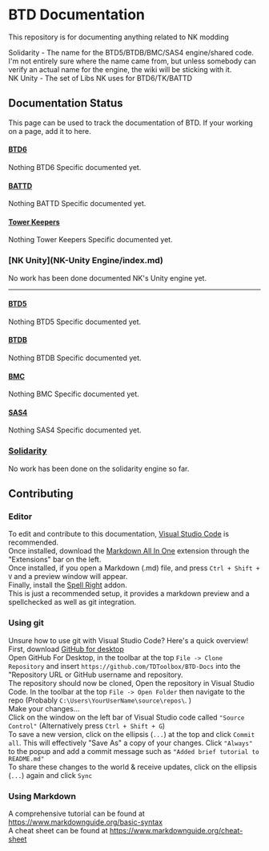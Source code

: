 # BTD Documentation
This repository is for documenting anything related to NK modding

Solidarity - The name for the BTD5/BTDB/BMC/SAS4 engine/shared code. I'm not entirely sure where the name came from, but unless somebody can verify an actual name for the engine, the wiki will be sticking with it.  
NK Unity - The set of Libs NK uses for BTD6/TK/BATTD

## Documentation Status

This page can be used to track the documentation of BTD. If your working on a page, add it to here.


#### [BTD6](NK-Unity/btd6/index.md)

Nothing BTD6 Specific documented yet.

#### [BATTD](NK-Unity/battd/index.md)

Nothing BATTD Specific documented yet.

#### [Tower Keepers](NK-Unity/tk/index.md)

Nothing Tower Keepers Specific documented yet.


### [NK Unity](NK-Unity Engine/index.md)

No work has been done documented NK's Unity engine yet.


-------------------------------------

#### [BTD5](Solidarity/btd5/index.md)

Nothing BTD5 Specific documented yet.

#### [BTDB](Solidarity/btdb/index.md)

Nothing BTDB Specific documented yet.

#### [BMC](Solidarity/bmc/index.md)

Nothing BMC Specific documented yet.

#### [SAS4](Solidarity/sas4/index.md)

Nothing SAS4 Specific documented yet.

### [Solidarity](Solidarity/index.md)

No work has been done on the solidarity engine so far.



## Contributing

### Editor

To edit and contribute to this documentation, [Visual Studio Code](https://code.visualstudio.com/Download) is recommended.  
Once installed, download the [Markdown All In One](https://marketplace.visualstudio.com/items?itemName=yzhang.markdown-all-in-one) extension through the "Extensions" bar on the left.  
Once installed, if you open a Markdown (.md) file, and press `Ctrl + Shift + V` and a preview window will appear.  
Finally, install the [Spell Right](https://marketplace.visualstudio.com/items?itemName=ban.spellright) addon.  
This is just a recommended setup, it provides a markdown preview and a spellchecked as well as git integration.

### Using git

Unsure how to use git with Visual Studio Code? Here's a quick overview!  
First, download [GitHub for desktop](https://desktop.github.com/)  
Open GitHub For Desktop, in the toolbar at the top `File -> Clone Repository` and insert `https://github.com/TDToolbox/BTD-Docs` into the "Repository URL or GitHub username and repository.  
The repository should now be cloned, Open the repository in Visual Studio Code. In the toolbar at the top `File -> Open Folder` then navigate to the repo (Probably `C:\Users\YourUserName\source\repos\`. )  
Make your changes...  
Click on the window on the left bar of Visual Studio code called `"Source Control"` (Alternatively press `Ctrl + Shift + G`)  
To save a new version, click on the ellipsis (`...`) at the top and click `Commit all`. This will effectively "Save As" a copy of your changes. Click `"Always"` to the popup and add a commit message such as `"Added brief tutorial to README.md"`  
To share these changes to the world & receive updates, click on the ellipsis (`...`) again and click `Sync`  

### Using Markdown

A comprehensive tutorial can be found at <https://www.markdownguide.org/basic-syntax>  
A cheat sheet can be found at <https://www.markdownguide.org/cheat-sheet>  

